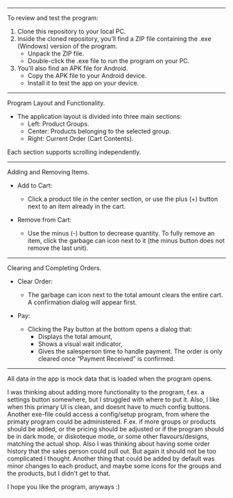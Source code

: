 ***************************

To review and test the program:
1. Clone this repository to your local PC.
2. Inside the cloned repository, you’ll find a ZIP file containing the .exe (Windows) version of the program.
   - Unpack the ZIP file.
   - Double-click the .exe file to run the program on your PC.
3. You’ll also find an APK file for Android.
   - Copy the APK file to your Android device.
   - Install it to test the app on your device.

***************************

Program Layout and Functionality.

- The application layout is divided into three main sections:
  - Left: Product Groups.
  - Center: Products belonging to the selected group.
  - Right: Current Order (Cart Contents).

Each section supports scrolling independently.

***************************

Adding and Removing Items.

- Add to Cart: 
  - Click a product tile in the center section, or use the plus (+) button next to an item already in the cart.

- Remove from Cart:
  - Use the minus (-) button to decrease quantity. To fully remove an item, click the garbage can icon 
  next to it (the minus button does not remove the last unit).

***************************

Clearing and Completing Orders.
- Clear Order:
  - The garbage can icon next to the total amount clears the entire cart. A confirmation dialog will appear first.

- Pay:
  - Clicking the Pay button at the bottom opens a dialog that:
    - Displays the total amount,
    - Shows a visual wait indicator,
    - Gives the salesperson time to handle payment. The order is only cleared once “Payment Received” is confirmed.

************************

All data in the app is mock data that is loaded when the
program opens.

I was thinking about adding more functionality to the
program, f.ex. a settings button somewhere, but I struggled
with where to put it. Also, I like when this primary UI is
clean, and doesnt have to much config buttons.
Another exe-file could access a config/setup program,
from where the primaty program could be administered.
F.ex. if more groups or products should be added, or the pricing
should be adjusted or if the program should be in dark mode,
or diskoteque mode, or some other flavours/designs, matching the
actual shop.
Also I was thinking about having some order history that
the sales person could pull out. But again it should not be
too complicated I thought.
Another thing that could be added by default was minor changes
to each product, and maybe some icons for the groups and the
products, but I didn't get to that.

I hope you like the program, anyways :)




